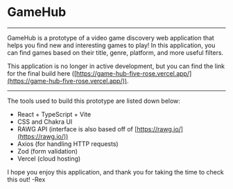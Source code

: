 # GameHub

---

GameHub is a prototype of a video game discovery web application that helps you find new and interesting games to play! In this application, you can find games based on their title, genre, platform, and more useful filters.

This application is no longer in active development, but you can find the link for the final build here ([https://game-hub-five-rose.vercel.app/](https://game-hub-five-rose.vercel.app/)).

---

The tools used to build this prototype are listed down below:

- React + TypeScript + Vite
- CSS and Chakra UI
- RAWG API (interface is also based off of [https://rawg.io/](https://rawg.io/))
- Axios (for handling HTTP requests)
- Zod (form validation)
- Vercel (cloud hosting)

I hope you enjoy this application, and thank you for taking the time to check this out! -Rex
